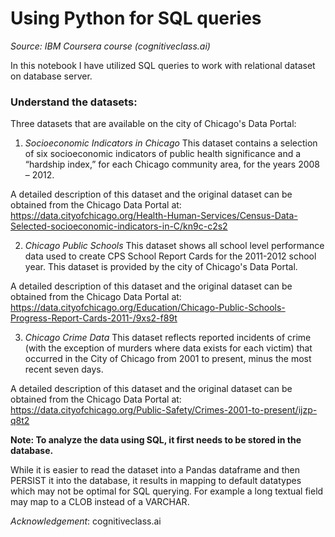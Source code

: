 # Using Python for SQL queries

*Source: IBM Coursera course (cognitiveclass.ai)*

In this notebook I have utilized SQL queries to work with relational dataset on database server.

### Understand the datasets:
Three datasets that are available on the city of Chicago's Data Portal:

1. *Socioeconomic Indicators in Chicago*
This dataset contains a selection of six socioeconomic indicators of public health significance and a “hardship index,” for each Chicago community area, for the years 2008 – 2012.

A detailed description of this dataset and the original dataset can be obtained from the Chicago Data Portal at: https://data.cityofchicago.org/Health-Human-Services/Census-Data-Selected-socioeconomic-indicators-in-C/kn9c-c2s2

2. *Chicago Public Schools*
This dataset shows all school level performance data used to create CPS School Report Cards for the 2011-2012 school year. This dataset is provided by the city of Chicago's Data Portal.

A detailed description of this dataset and the original dataset can be obtained from the Chicago Data Portal at: https://data.cityofchicago.org/Education/Chicago-Public-Schools-Progress-Report-Cards-2011-/9xs2-f89t

3. *Chicago Crime Data*
This dataset reflects reported incidents of crime (with the exception of murders where data exists for each victim) that occurred in the City of Chicago from 2001 to present, minus the most recent seven days.

A detailed description of this dataset and the original dataset can be obtained from the Chicago Data Portal at: https://data.cityofchicago.org/Public-Safety/Crimes-2001-to-present/ijzp-q8t2

**Note: To analyze the data using SQL, it first needs to be stored in the database.**

While it is easier to read the dataset into a Pandas dataframe and then PERSIST it into the database, it results in mapping to default datatypes which may not be optimal for SQL querying. For example a long textual field may map to a CLOB instead of a VARCHAR.

*Acknowledgement*: cognitiveclass.ai
